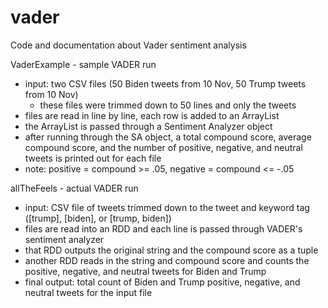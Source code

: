 # vader
Code and documentation about Vader sentiment analysis

VaderExample - sample VADER run
  - input: two CSV files (50 Biden tweets from 10 Nov, 50 Trump tweets from 10 Nov)
    - these files were trimmed down to 50 lines and only the tweets
  - files are read in line by line, each row is added to an ArrayList
  - the ArrayList is passed through a Sentiment Analyzer object
  - after running through the SA object, a total compound score, average compound score, and the number of positive, negative, and neutral tweets is printed out for each file
  - note: positive = compound >= .05, negative = compound <= -.05
  
allTheFeels - actual VADER run
  - input: CSV file of tweets trimmed down to the tweet and keyword tag ([trump], [biden], or [trump, biden])
  - files are read into an RDD and each line is passed through VADER's sentiment analyzer
  - that RDD outputs the original string and the compound score as a tuple
  - another RDD reads in the string and compound score and counts the positive, negative, and neutral tweets for Biden and Trump
  - final output: total count of Biden and Trump positive, negative, and neutral tweets for the input file
